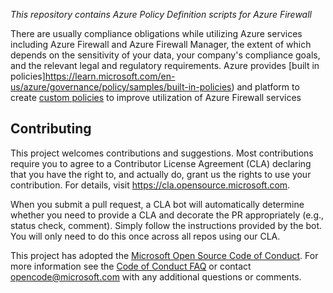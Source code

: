 *This repository contains Azure Policy Definition scripts for Azure Firewall*  

There are usually compliance obligations while utilizing Azure services including Azure Firewall and Azure Firewall Manager, the extent of which depends on the sensitivity of your data, your company's compliance goals, and the relevant legal and regulatory requirements. Azure provides [built in policies]https://learn.microsoft.com/en-us/azure/governance/policy/samples/built-in-policies) and platform to create [custom policies](https://learn.microsoft.com/en-us/azure/governance/policy/tutorials/create-custom-policy-definition) to improve utilization of Azure Firewall services


## Contributing

This project welcomes contributions and suggestions.  Most contributions require you to agree to a
Contributor License Agreement (CLA) declaring that you have the right to, and actually do, grant us
the rights to use your contribution. For details, visit https://cla.opensource.microsoft.com.

When you submit a pull request, a CLA bot will automatically determine whether you need to provide
a CLA and decorate the PR appropriately (e.g., status check, comment). Simply follow the instructions
provided by the bot. You will only need to do this once across all repos using our CLA.

This project has adopted the [Microsoft Open Source Code of Conduct](https://opensource.microsoft.com/codeofconduct/).
For more information see the [Code of Conduct FAQ](https://opensource.microsoft.com/codeofconduct/faq/) or
contact [opencode@microsoft.com](mailto:opencode@microsoft.com) with any additional questions or comments.
